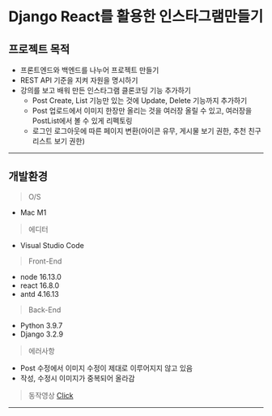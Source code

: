<!-- Header -->
# Django React를 활용한 인스타그램만들기


<!-- Body -->
## 프로젝트 목적
- 프론트엔드와 백엔드를 나누어 프로젝트 만들기
- REST API 기준을 지켜 자원을 명시하기
- 강의를 보고 배워 만든 인스타그램 클론코딩 기능 추가하기
  - Post Create, List 기능만 있는 것에 Update, Delete 기능까지 추가하기
  - Post 업로드에서 이미지 한장만 올리는 것을 여러장 올릴 수 있고, 여러장을 PostList에서 볼 수 있게 리펙토링
  - 로그인 로그아웃에 따른 페이지 변환(아이콘 유무, 게시물 보기 권한, 추천 친구 리스트 보기 권한)
___


## 개발환경
>O/S
- Mac M1

>에디터
- Visual Studio Code

>Front-End
- node 16.13.0
- react 16.8.0
- antd 4.16.13

>Back-End
- Python 3.9.7
- Django 3.2.9

>에러사항
- Post 수정에서 이미지 수정이 제대로 이루어지지 않고 있음
- 작성, 수정시 이미지가 중복되어 올라감

>동작영상
<a href="https://youtu.be/aYOizgrHpHc">Click</a>
---
